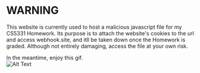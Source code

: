 # WARNING

This website is currently used to host a malicious javascript file for my CS5331 Homework. Its purpose is to attach the website's cookies to the url and access webhook.site, 
and itll be taken down once the Homework is graded. Although not entirely damaging, access the file at your own risk.  

In the meantime, enjoy this gif.  
![Alt Text](https://media1.tenor.com/m/9gs1Eb5qSW4AAAAC/boykisser-spinning.gif)
